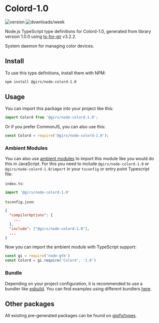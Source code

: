 
# Colord-1.0

![version](https://img.shields.io/npm/v/@girs/node-colord-1.0)
![downloads/week](https://img.shields.io/npm/dw/@girs/node-colord-1.0)


Node.js TypeScript type definitions for Colord-1.0, generated from library version 1.0.0 using [ts-for-gir](https://github.com/gjsify/ts-for-gir) v3.2.2.

System daemon for managing color devices.

## Install

To use this type definitions, install them with NPM:
```bash
npm install @girs/node-colord-1.0
```

## Usage

You can import this package into your project like this:
```ts
import Colord from '@girs/node-colord-1.0';
```

Or if you prefer CommonJS, you can also use this:
```ts
const Colord = require('@girs/node-colord-1.0');
```

### Ambient Modules

You can also use [ambient modules](https://github.com/gjsify/ts-for-gir/tree/main/packages/cli#ambient-modules) to import this module like you would do this in JavaScript.
For this you need to include `@girs/node-colord-1.0` or `@girs/node-colord-1.0/import` in your `tsconfig` or entry point Typescript file:

`index.ts`:
```ts
import '@girs/node-colord-1.0'
```

`tsconfig.json`:
```json
{
  "compilerOptions": {
    ...
  },
  "include": ["@girs/node-colord-1.0"],
  ...
}
```

Now you can import the ambient module with TypeScript support: 

```ts
const gi = require('node-gtk')
const Colord = gi.require('Colord', '1.0')
```


### Bundle

Depending on your project configuration, it is recommended to use a bundler like [esbuild](https://esbuild.github.io/). You can find examples using different bundlers [here](https://github.com/gjsify/ts-for-gir/tree/main/examples).

## Other packages

All existing pre-generated packages can be found on [gjsify/types](https://github.com/gjsify/types).

